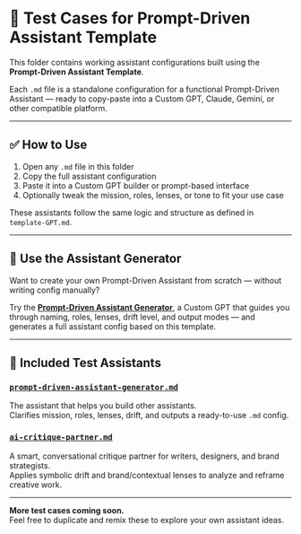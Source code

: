 # 🧪 Test Cases for Prompt-Driven Assistant Template

This folder contains working assistant configurations built using the **Prompt-Driven Assistant Template**.

Each `.md` file is a standalone configuration for a functional Prompt-Driven Assistant — ready to copy-paste into a Custom GPT, Claude, Gemini, or other compatible platform.

---

## ✅ How to Use

1. Open any `.md` file in this folder  
2. Copy the full assistant configuration  
3. Paste it into a Custom GPT builder or prompt-based interface  
4. Optionally tweak the mission, roles, lenses, or tone to fit your use case

These assistants follow the same logic and structure as defined in `template-GPT.md`.

---

## 🧠 Use the Assistant Generator

Want to create your own Prompt-Driven Assistant from scratch — without writing config manually?

Try the [**Prompt-Driven Assistant Generator**](https://chatgpt.com/g/g-68637da1ecfc819190cf6c6e361d2c3d-prompt-driven-ai-assistant-generator), a Custom GPT that guides you through naming, roles, lenses, drift level, and output modes — and generates a full assistant config based on this template.

---

## 📂 Included Test Assistants

### [`prompt-driven-assistant-generator.md`](./prompt-driven-assistant-generator.md)  
The assistant that helps you build other assistants.  
Clarifies mission, roles, lenses, drift, and outputs a ready-to-use `.md` config.

### [`ai-critique-partner.md`](./ai-critique-partner.md)  
A smart, conversational critique partner for writers, designers, and brand strategists.  
Applies symbolic drift and brand/contextual lenses to analyze and reframe creative work.

---

**More test cases coming soon.**  
Feel free to duplicate and remix these to explore your own assistant ideas.


